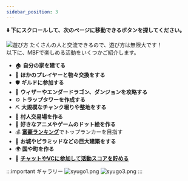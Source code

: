 ```yaml
---
sidebar_position: 3
---
```


**⬇️ 下にスクロールして、次のページに移動できるボタンを探してください。**

![遊び方](/img/mbf/label_play.png)
たくさんの人と交流できるので、遊び方は無限大です！  
以下に、MBFで楽しめる活動をいくつかご紹介します。
- 🏠 **自分の家を建てる**
- 🔄 **ほかのプレイヤーと物々交換をする**
- 🛡️ **ギルドに参加する**
- 🐉 **ウィザーやエンダードラゴン、ダンジョンを攻略する**
- ⚙️ **トラップタワーを作成する**
- ⛏️ **大規模なチャンク堀りや整地をする**
- 🤝 **村人交易場を作る**
- 🎨 **好きなアニメやゲームのドット絵を作る**
- 💰 [**富豪ランキング**](http://made-by-free.com/ranking/)でトップランカーを目指す
- 🏰 **お城やピラミッドなどの巨大建築をする**
- 🌍 **国や町を作る**
- 💬 [**チャットやVCに参加して活動スコアを貯める**](http://made-by-free.com/vc-score)

:::important ギャラリー
![syugo1.png](/img/mbf/syugo1.png)
![syugo3.png](/img/mbf/syugo3.png)
:::